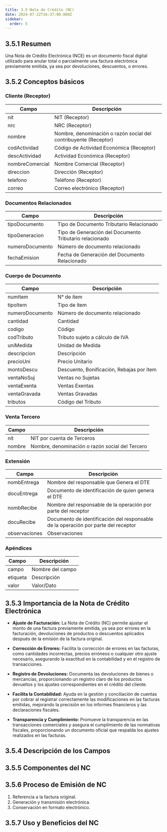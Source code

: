 ```yaml
---
title: 3.5 Nota de Crédito (NC)
date: 2024-07-22T16:37:00.000Z
sidebar:
  order: 5
---
```

## 3.5.1 Resumen

Una Nota de Crédito Electrónica (NCE) es un documento fiscal digital utilizado para anular total o parcialmente una factura electrónica previamente emitida, ya sea por devoluciones, descuentos, o errores.

## 3.5.2 Conceptos básicos

### **Cliente (Receptor)**

| **Campo**          | **Descripción**                                                   |
|--------------------|-------------------------------------------------------------------|
| nit                | NIT (Receptor)                                                    |
| nrc                | NRC (Receptor)                                                    |
| nombre             | Nombre, denominación o razón social del contribuyente (Receptor)  |
| codActividad       | Código de Actividad Económica (Receptor)                          |
| descActividad      | Actividad Económica (Receptor)                                    |
| nombreComercial    | Nombre Comercial (Receptor)                                       |
| direccion          | Dirección (Receptor)                                              |
| telefono           | Teléfono (Receptor)                                               |
| correo             | Correo electrónico (Receptor)                                     |

### **Documentos Relacionados**
| **Campo**           | **Descripción**                                                 |
|---------------------|-----------------------------------------------------------------|
| tipoDocumento       | Tipo de Documento Tributario Relacionado                        |
| tipoGeneracion      | Tipo de Generación del Documento Tributario relacionado           |
| numeroDocumento     | Número de documento relacionado                                  |
| fechaEmision        | Fecha de Generación del Documento Relacionado                    |


### **Cuerpo de Documento**
| **Campo**           | **Descripción**                                           |
|---------------------|-----------------------------------------------------------|
| numItem             | N° de ítem                                                |
| tipoItem            | Tipo de ítem                                              |
| numeroDocumento     | Número de documento relacionado                           |
| cantidad            | Cantidad                                                  |
| codigo              | Código                                                    |
| codTributo          | Tributo sujeto a cálculo de IVA                           |
| uniMedida           | Unidad de Medida                                          |
| descripcion         | Descripción                                               |
| precioUni           | Precio Unitario                                           |
| montoDescu          | Descuento, Bonificación, Rebajas por ítem                 |
| ventaNoSuj          | Ventas no Sujetas                                         |
| ventaExenta         | Ventas Exentas                                            |
| ventaGravada        | Ventas Gravadas                                           |
| tributos            | Código del Tributo                                        |

### **Venta Tercero**
| **Campo** | **Descripción**                                         |
|-----------|---------------------------------------------------------|
| nit       | NIT por cuenta de Terceros                              |
| nombre    | Nombre, denominación o razón social del Tercero         |


### **Extensión**
| **Campo**       | **Descripción**                                                                                 |
|-----------------|-------------------------------------------------------------------------------------------------|
| nombEntrega     | Nombre del responsable que Genera el DTE                                                        |
| docuEntrega     | Documento de identificación de quien genera el DTE                                              |
| nombRecibe      | Nombre del responsable de la operación por parte del receptor                                    |
| docuRecibe      | Documento de identificación del responsable de la operación por parte del receptor               |
| observaciones   | Observaciones                                                                                   |


### **Apéndices**
| Campo    | Descripción           |
|----------|-----------------------|
| campo    | Nombre del campo       |
| etiqueta | Descripción           |
| valor    | Valor/Dato            |


## 3.5.3 Importancia de la Nota de Crédito Electrónica

* **Ajuste de Facturación:** La Nota de Crédito (NC) permite ajustar el monto de una factura previamente emitida, ya sea por errores en la facturación, devoluciones de productos o descuentos aplicados después de la emisión de la factura original.

* **Corrección de Errores:** Facilita la corrección de errores en las facturas, como cantidades incorrectas, precios erróneos o cualquier otro ajuste necesario, asegurando la exactitud en la contabilidad y en el registro de transacciones.

* **Registro de Devoluciones:** Documenta las devoluciones de bienes o mercancías, proporcionando un registro claro de los productos devueltos y los ajustes correspondientes en el crédito del cliente.

* **Facilita la Contabilidad:** Ayuda en la gestión y conciliación de cuentas por cobrar al registrar correctamente las modificaciones en las facturas emitidas, mejorando la precisión en los informes financieros y las declaraciones fiscales.

* **Transparencia y Cumplimiento:** Promueve la transparencia en las transacciones comerciales y asegura el cumplimiento de las normativas fiscales, proporcionando un documento oficial que respalda los ajustes realizados en las facturas.

## 3.5.4 Descripción de los Campos
## 3.5.5 Componentes del NC

## 3.5.6 Proceso de Emisión de NC

1. Referencia a la factura original.
2. Generación y transmisión electrónica.
3. Conservación en formato electrónico.


## 3.5.7 Uso y Beneficios del NC
